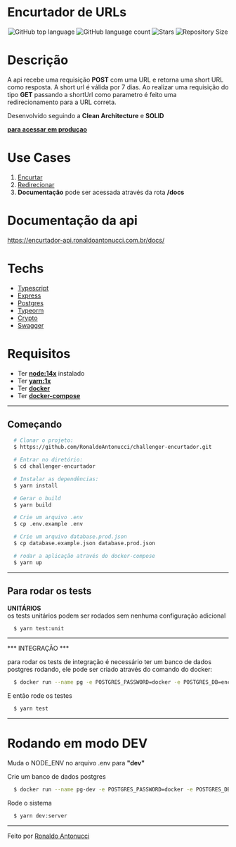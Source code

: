 # **Encurtador de URLs**

<p align="center">
  <img alt="GitHub top language" src="https://img.shields.io/github/languages/top/RonaldoAntonucci/challenger-encurtador">
  <img alt="GitHub language count" src="https://img.shields.io/github/languages/count/RonaldoAntonucci/challenger-encurtador">
  <img alt="Stars" src="https://img.shields.io/github/stars/RonaldoAntonucci/challenger-encurtador">
  <img alt="Repository Size" src="https://img.shields.io/github/repo-size/RonaldoAntonucci/challenger-encurtador">
</p>

# Descrição
A api recebe uma requisição **POST** com uma URL e retorna uma short URL como resposta. A short url é válida por 7 dias.
Ao realizar uma requisição do tipo **GET** passando a shortUrl como parametro é feito uma redirecionamento para a URL correta.

Desenvolvido seguindo a **Clean Architecture** e **SOLID**

[**para acessar em produçao**](https://encurtador-api.ronaldoantonucci.com.br/docs)

# Use Cases

1. [Encurtar](./requirements/encurtar.md)
2. [Redirecionar](./requirements/redirecionar.md)
3. **Documentação** pode ser acessada através da rota **/docs**

# Documentação da api
https://encurtador-api.ronaldoantonucci.com.br/docs/

# Techs

  - [Typescript](https://www.typescriptlang.org/)
  - [Express](https://expressjs.com/pt-br/)
  - [Postgres](https://www.postgresql.org/)
  - [Typeorm](https://typeorm.io/#/)
  - [Crypto](https://nodejs.org/api/crypto.html)
  - [Swagger](https://swagger.io/)

# Requisitos
  - Ter [**node:14x**](https://nodejs.org/en/) instalado
  - Ter [**yarn:1x**](https://yarnpkg.com/)
  - Ter [**docker**](https://www.docker.com/)
  - Ter [**docker-compose**](https://docs.docker.com/compose/)

  <hr>

## Começando
``` bash
  # Clonar o projeto:
  $ https://github.com/RonaldoAntonucci/challenger-encurtador.git

  # Entrar no diretório:
  $ cd challenger-encurtador

  # Instalar as dependências:
  $ yarn install

  # Gerar o build
  $ yarn build

  # Crie um arquivo .env
  $ cp .env.example .env

  # Crie um arquivo database.prod.json
  $ cp database.example.json database.prod.json

  # rodar a aplicação através do docker-compose
  $ yarn up
```

<hr>

## Para rodar os tests

  **UNITÁRIOS**
<br>
os tests unitários podem ser rodados sem nenhuma configuração adicional
``` bash
  $ yarn test:unit
```
<hr>
  *** INTEGRAÇÃO ***
<br>

para rodar os tests de integração é necessário ter um banco de dados postgres rodando,
ele pode ser criado através do comando do docker:

``` bash
  $ docker run --name pg -e POSTGRES_PASSWORD=docker -e POSTGRES_DB=encurtador-test -p 5433:5432 -d postgres
```

E então rode os testes
``` bash
  $ yarn test
```

<hr>

# Rodando em modo **DEV**

Muda o NODE_ENV no arquivo .env para **"dev"**

Crie um banco de dados postgres
``` bash
  $ docker run --name pg-dev -e POSTGRES_PASSWORD=docker -e POSTGRES_DB=encurtador-test -p 5432:5432 -d postgres
```

Rode o sistema
``` bash
  $ yarn dev:server
```

<hr>

Feito por [Ronaldo Antonucci](https://github.com/RonaldoAntonucci/challenger-encurtador)
